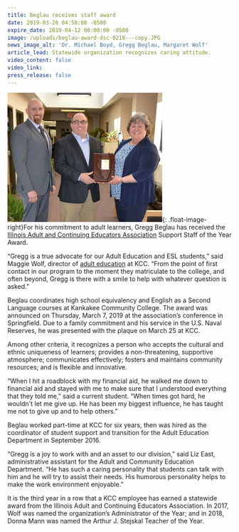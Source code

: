 ```yaml
---
title: Beglau receives staff award
date: 2019-03-28 04:58:00 -0500
expire_date: 2019-04-12 00:00:00 -0500
image: /uploads/beglau-award-dsc-0218---copy.JPG
news_image_alt: 'Dr. Michael Boyd, Gregg Beglau, Margaret Wolf'
article_lead: Statewide organization recognizes caring attitude.
video_content: false
video_link:
press_release: false
---
```


![](/uploads/beglau-award-dsc-0218---copy.JPG){: .float-image-right}For his commitment to adult learners, Gregg Beglau has received the [Illinois Adult and Continuing Educators Association](https://www.iacea.net/) Support Staff of the Year Award.

“Gregg is a true advocate for our Adult Education and ESL students,” said Maggie Wolf, director of [adult education](https://adulted.kcc.edu/) at KCC. “From the point of first contact in our program to the moment they matriculate to the college, and often beyond, Gregg is there with a smile to help with whatever question is asked.”

Beglau coordinates high school equivalency and English as a Second Language courses at Kankakee Community College. The award was announced on Thursday, March 7, 2019 at the association’s conference in Springfield. Due to a family commitment and his service in the U.S. Naval Reserves, he was presented with the plaque on March 25 at KCC.

Among other criteria, it recognizes a person who accepts the cultural and ethnic uniqueness of learners; provides a non-threatening, supportive atmosphere; communicates effectively; fosters and maintains community resources; and is flexible and innovative.

“When I hit a roadblock with my financial aid, he walked me down to financial aid and stayed with me to make sure that I understood everything that they told me,” said a current student. “When times got hard, he wouldn't let me give up. He has been my biggest influence, he has taught me not to give up and to help others.”

Beglau worked part-time at KCC for six years, then was hired as the coordinator of student support and transition for the Adult Education Department in September 2016.

“Gregg is a joy to work with and an asset to our division,” said Liz East, administrative assistant for the Adult and Community Education Department. “He has such a caring personality that students can talk with him and he will try to assist their needs. His humorous personality helps to make the work environment enjoyable.”

It is the third year in a row that a KCC employee has earned a statewide award from the Illinois Adult and Continuing Educators Association. In 2017, Wolf was named the organization’s Administrator of the Year; and in 2018, Donna Mann was named the Arthur J. Stejskal Teacher of the Year.